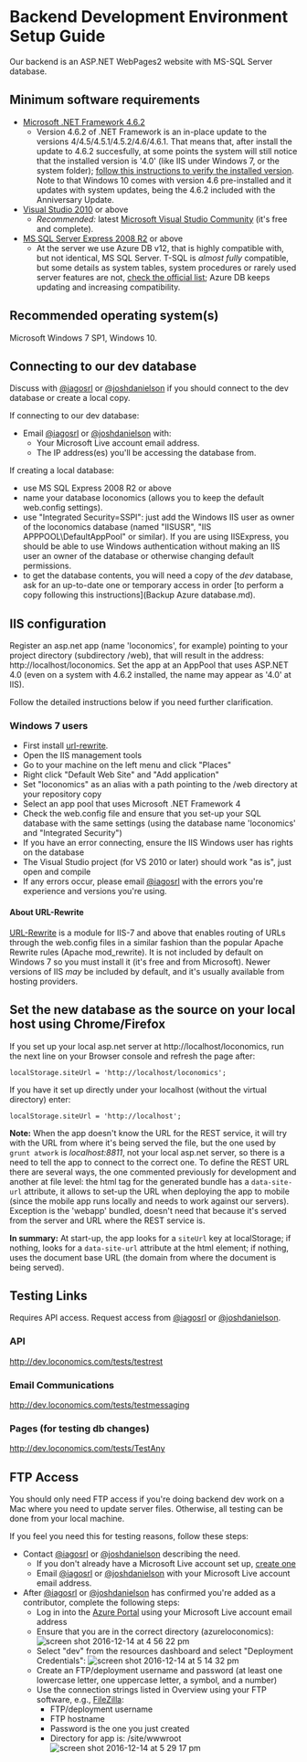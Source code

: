 # Backend Development Environment Setup Guide
Our backend is an ASP.NET WebPages2 website with MS-SQL Server database.

## Minimum software requirements
- [Microsoft .NET Framework 4.6.2](https://www.microsoft.com/en-us/download/details.aspx?id=48130)
  - Version 4.6.2 of .NET Framework is an in-place update to the versions 4/4.5/4.5.1/4.5.2/4.6/4.6.1. That means that, after install the update to 4.6.2 succesfully, at some points the system will still notice that the installed version is '4.0' (like IIS under Windows 7, or the system folder); [follow this instructions to verify the installed version](https://msdn.microsoft.com/en-us/library/hh925568(v=vs.110).aspx). Note to that Windows 10 comes with version 4.6 pre-installed and it updates with system updates, being the 4.6.2 included with the Anniversary Update.
- [Visual Studio 2010](https://msdn.microsoft.com/en-us/library/dd831853) or above
  - *Recommended:* latest [Microsoft Visual Studio Community](https://www.visualstudio.com/vs/) (it's free and complete).
- [MS SQL Server Express 2008 R2](https://www.microsoft.com/en-us/sql-server/sql-server-editions-express) or above
  - At the server we use Azure DB v12, that is highly compatible with, but not identical, MS SQL Server. T-SQL is *almost fully* compatible, but some details as system tables, system procedures or rarely used server features are not, [check the official list](https://docs.microsoft.com/en-us/azure/sql-database/sql-database-features); Azure DB keeps updating and increasing compatibility.

## Recommended operating system(s)
Microsoft Windows 7 SP1, Windows 10.

## Connecting to our dev database
Discuss with [@iagosrl](mailto:iago@loconomics.com) or [@joshdanielson](mailto:joshua.danielson@loconomics.com) if you should connect to the dev database or create a local copy.

If connecting to our dev database:
- Email [@iagosrl](mailto:iago@loconomics.com) or [@joshdanielson](mailto:joshua.danielson@loconomics.com) with:
  - Your Microsoft Live account email address.
  - The IP address(es) you'll be accessing the database from.

If creating a local database:
- use MS SQL Express 2008 R2 or above
- name your database loconomics (allows you to keep the default web.config settings).
- use "Integrated Security=SSPI": just add the Windows IIS user as owner of the loconomics database (named "IISUSR", "IIS APPPOOL\DefaultAppPool" or similar). If you are using IISExpress, you should be able to use Windows authentication without making an IIS user an owner of the database or otherwise changing default permissions.
- to get the database contents, you will need a copy of the *dev* database, ask for an up-to-date one or temporary access in order [to perform a copy following this instructions](Backup Azure database.md).

## IIS configuration
Register an asp.net app (name 'loconomics', for example) pointing to your project directory (subdirectory /web), that will result in the address: http://localhost/loconomics.
Set the app at an AppPool that uses ASP.NET 4.0 (even on a system with 4.6.2 installed, the name may appear as '4.0' at IIS).

Follow the detailed instructions below if you need further clarification.

### Windows 7 users
- First install [url-rewrite](https://www.iis.net/downloads/microsoft/url-rewrite).
- Open the IIS management tools
- Go to your machine on the left menu and click "Places"
- Right click "Default Web Site" and "Add application"
- Set "loconomics" as an alias with a path pointing to the /web directory at your repository copy
- Select an app pool that uses Microsoft .NET Framework 4
- Check the web.config file and ensure that you set-up your SQL database with the same settings (using the database name 'loconomics' and "Integrated Security")
- If you have an error connecting, ensure the IIS Windows user has rights on the database
- The Visual Studio project (for VS 2010 or later) should work "as is", just open and compile
- If any errors occur, please email [@iagosrl](mailto:iagosrl@gmail.com) with the errors you're experience and versions you're using.

#### About URL-Rewrite
[URL-Rewrite](https://www.iis.net/downloads/microsoft/url-rewrite) is a module for IIS-7 and above that enables routing of URLs through the web.config files in a similar fashion than the popular Apache Rewrite rules (Apache mod_rewrite).
It is not included by default on Windows 7 so you must install it (it's free and from Microsoft). Newer versions of IIS *may* be included by default, and it's usually available from hosting providers.

## Set the new database as the source on your local host using Chrome/Firefox

If you set up your local asp.net server at http://localhost/loconomics, run the next line on your Browser console and refresh the page after:
```
localStorage.siteUrl = 'http://localhost/loconomics';
```
If you have it set up directly under your localhost (without the virtual directory) enter:
```
localStorage.siteUrl = 'http://localhost';
```
**Note:** When the app doesn't know the URL for the REST service, it will try with the URL from where it's being served the file, but the one used by `grunt atwork` is *localhost:8811*, not your local asp.net server, so there is a need to tell the app to connect to the correct one.
To define the REST URL there are several ways, the one commented previously for development and another at file level: the html tag for the generated bundle has a `data-site-url` attribute, it allows to set-up the URL when deploying the app to mobile (since the mobile app runs locally and needs to work against our servers). Exception is the 'webapp' bundled, doesn't need that because it's served from the server and URL where the REST service is.

**In summary:** At start-up, the app looks for a `siteUrl` key at localStorage; if nothing, looks for a `data-site-url` attribute at the html
element; if nothing, uses the document base URL (the domain from where the document is being served).

## Testing Links
Requires API access. Request access from [@iagosrl](mailto:iago@loconomics.com) or [@joshdanielson](mailto:joshua.danielson@loconomics.com).

### API
http://dev.loconomics.com/tests/testrest

### Email Communications
http://dev.loconomics.com/tests/testmessaging

### Pages (for testing db changes)
http://dev.loconomics.com/tests/TestAny

## FTP Access
You should only need FTP access if you're doing backend dev work on a Mac where you need to update server files. Otherwise, all testing can be done from your local machine.

If you feel you need this for testing reasons, follow these steps:
- Contact [@iagosrl](mailto:iago@loconomics.com) or [@joshdanielson](mailto:joshua.danielson@loconomics.com) describing the need.
  - If you don't already have a Microsoft Live account set up, [create one](https://signup.live.com/signup?wa=wsignin1.0&rpsnv=13&ct=1481762801&rver=6.7.6643.0&wp=MBI&wreply=https%3a%2f%2fwww.microsoft.com%2fen-us%2f&id=74335&aadredir=1&contextid=3FDDD7E6F0CF61A7&bk=1481762801&uiflavor=web&uaid=340040afa2a74692918de40df6f7e66c&mkt=EN-US&lc=1033&lic=1)
  - Email [@iagosrl](mailto:iago@loconomics.com) or [@joshdanielson](mailto:joshua.danielson@loconomics.com) with your Microsoft Live account email address.
- After [@iagosrl](mailto:iago@loconomics.com) or [@joshdanielson](mailto:joshua.danielson@loconomics.com) has confirmed you're added as a contributor, complete the following steps:
  - Log in into the [Azure Portal](https://portal.azure.com) using your Microsoft Live account email address
  - Ensure that you are in the correct directory (azureloconomics):
  ![screen shot 2016-12-14 at 4 56 22 pm](https://cloud.githubusercontent.com/assets/1202838/21208325/3fd0c6ac-c222-11e6-91cf-3e360e4f41d6.png)
  - Select "dev" from the resources dashboard and select "Deployment Credentials":
  ![screen shot 2016-12-14 at 5 14 32 pm](https://cloud.githubusercontent.com/assets/1202838/21208357/70f0162a-c222-11e6-84e8-575844643253.png)
  - Create an FTP/deployment username and password (at least one lowercase letter, one uppercase letter, a symbol, and a number)
  - Use the connection strings listed in Overview using your FTP software, e.g., [FileZilla](https://filezilla-project.org):
    - FTP/deployment username
    - FTP hostname
    - Password is the one you just created
    - Directory for app is: /site/wwwroot
    ![screen shot 2016-12-14 at 5 29 17 pm](https://cloud.githubusercontent.com/assets/1202838/21208487/1d00c46e-c223-11e6-906f-4a12c7e12ec6.png)

